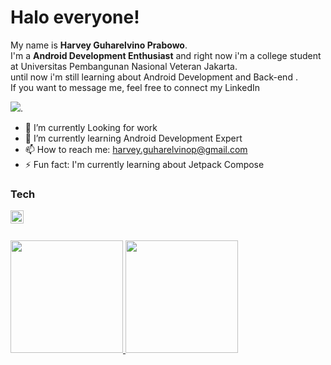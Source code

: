 # Halo everyone! 
My name is **Harvey Guharelvino Prabowo**.\
I'm a **Android Development Enthusiast** and right now i'm a college student at Universitas Pembangunan Nasional Veteran Jakarta.\
until now i'm still learning about Android Development and Back-end .\
If you want to message me, feel free to connect my LinkedIn

<a href="https://www.linkedin.com/in/harveygp/" target="_blank"><img src="https://img.shields.io/badge/-Harvey%20GP-blue?style=flat-square&logo=Linkedin&logoColor=white&link=https://www.linkedin.com/in/harveygp/" /></a>.

- 🔭 I’m currently Looking for work
- 🌱 I’m currently learning Android Development Expert
- 📫 How to reach me: harvey.guharelvinop@gmail.com
- ⚡ Fun fact: I'm currently learning about Jetpack Compose

### Tech
  <a href="#"><img align="left" alt="Kotlin" title="Kotlin" width="21px" src="https://cdn.worldvectorlogo.com/logos/kotlin-2.svg" /></a>
  <br>
  <br>

 
<p align="left">
<a href="https://github.com/gilangadhan">
  <img height="180em" src="https://github-readme-stats-eight-theta.vercel.app/api?username=gilangadhan&show_icons=true&theme=algolia&include_all_commits=true&count_private=true"/>
  <img height="180em" src="https://github-readme-stats-eight-theta.vercel.app/api/top-langs/?username=gilangadhan&layout=compact&langs_count=8&theme=algolia"/>
</a>
</p>
